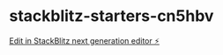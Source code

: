 # stackblitz-starters-cn5hbv

[Edit in StackBlitz next generation editor ⚡️](https://stackblitz.com/~/github.com/syedumarahmedrazzaqui/stackblitz-starters-cn5hbv)